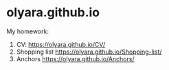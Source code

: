 # olyara.github.io
My homework:
1. CV: https://olyara.github.io/CV/
2. Shopping list https://olyara.github.io/Shopping-list/
3. Anchors https://olyara.github.io/Anchors/
